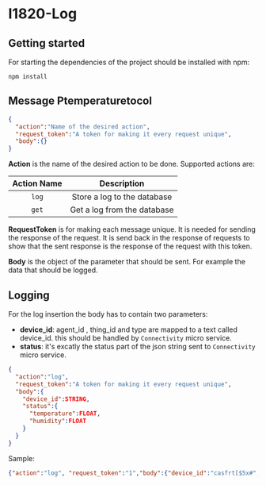 # I1820-Log

## Getting started

For starting the dependencies of the project should be installed with npm:

`npm install`

## Message Ptemperaturetocol

~~~json
{
  "action":"Name of the desired action",
  "request_token":"A token for making it every request unique",
  "body":{}
}
~~~

**Action** is the name of the desired action to be done. Supported actions are:

|Action Name|Description|
|:---:|:---:|
|`log`|Store a log to the database|
|`get`|Get a log from the database|

**RequestToken** is for making each message unique. It is needed for sending the response of the request. It is send back in the response of requests to show that the sent response is the response of the request with this token.

**Body** is the object of the parameter that should be sent. For example the data that should be logged.

## Logging

For the log insertion the body has to contain two parameters:

* **device_id**: agent_id , thing_id and type are mapped to a text called device_id. this should be handled by `Connectivity` micro service. 
* **status**: it's excatly the status part of the json string sent to `Connectivity` micro service.

~~~json
{
  "action":"log",
  "request_token":"A token for making it every request unique",
  "body":{
    "device_id":STRING,
    "status":{
      "temperature":FLOAT,
      "humidity":FLOAT
    }
  }
}
~~~

Sample:

~~~json
{"action":"log", "request_token":"1","body":{"device_id":"casfrt[$5x#","states":{"temp":12.3,"humidity":15.5}}}
~~~
